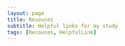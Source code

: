```yaml
---
layout: page
title: Resouces
subtitle: Helpful links for my study 
tags: [Recouces, HelpfulLink]
---
```



